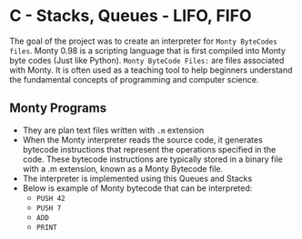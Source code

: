 # C - Stacks, Queues - LIFO, FIFO
The goal of the project was to create an interpreter for `Monty ByteCodes files`. Monty 0.98 is a scripting language that is first compiled into Monty byte codes (Just like Python). 
`Monty ByteCode Files:` are files associated with Monty. It is often used as a teaching tool to help beginners understand the fundamental concepts of programming and computer science.
## Monty Programs
- They are plan text files written with `.m` extension
- When the Monty interpreter reads the source code, it generates bytecode instructions that represent the operations specified in the code. These bytecode instructions are typically stored in a binary file with a .m extension, known as a Monty Bytecode file.
- The interpreter is implemented using this Queues and Stacks
- Below is example of Monty bytecode that can be interpreted:
	- `PUSH 42`
	- `PUSH 7`
	- `ADD`
	- `PRINT`
